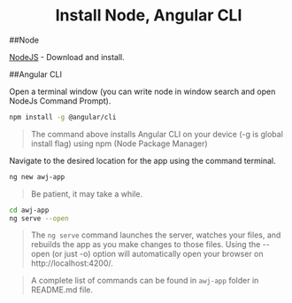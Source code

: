 <p align="center">
    <h1 align="center">Install Node, Angular CLI</h1>
</p>

##Node 

[NodeJS](https://nodejs.org/en/download/) - Download and install.

##Angular CLI

Open a terminal window (you can write node in window search and open NodeJs Command Prompt).

```bash
npm install -g @angular/cli
```

> The command above installs Angular CLI on your device (-g is global install flag) using npm (Node Package Manager)

Navigate to the desired location for the app using the command terminal.

```bash
ng new awj-app
```

> Be patient, it may take a while.

```bash
cd awj-app
ng serve --open
```

> The `ng serve` command launches the server, watches your files, and rebuilds the app as you make changes to those files. Using the --open (or just -o) option will automatically open your browser on http://localhost:4200/.

> A complete list of commands can be found in `awj-app` folder in README.md file.  
